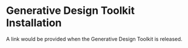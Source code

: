 # Generative Design Toolkit Installation

A link would be provided when the Generative Design Toolkit is released. 